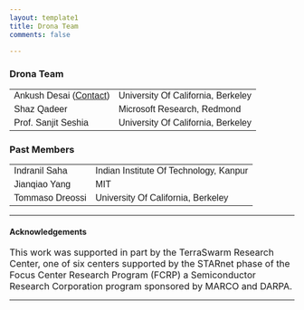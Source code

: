 ```yaml
---
layout: template1
title: Drona Team
comments: false

---
```

<!-- Main component for a primary marketing message or call to action -->
<head>
<style>
table {
    font-family: arial, sans-serif;
    border-collapse: collapse;
    width: 100%;
}

td, th {
    border: 1px solid #dddddd;
    text-align: left;
    padding: 8px;
}

tr:nth-child(even) {
    background-color: #dddddd;
}
</style>
</head>

<div class="jumbotron">
<h3>Drona Team</h3>
<table>
  <tr>
    <td>Ankush Desai (<a href="mailto:ankushdesai@gmail.com">Contact</a>)</td>
    <td>University Of California, Berkeley</td>
  </tr>
  <tr>
    <td>Shaz Qadeer</td>
    <td>Microsoft Research, Redmond</td>
  </tr>
  <tr>
    <td>Prof. Sanjit Seshia</td>
    <td>University Of California, Berkeley</td>
  </tr>
</table>
<h3>Past Members</h3>
<table>
  <tr>
    <td>Indranil Saha</td>
    <td>Indian Institute Of Technology, Kanpur</td>
  </tr>
    <tr>
    <td>Jianqiao Yang</td>
    <td>MIT</td>
  </tr>
  <tr>
    <td>Tommaso Dreossi</td>
    <td>University Of California, Berkeley</td>
  </tr>
</table>

<hr>
    <h4><b>Acknowledgements</b></h4>
    <p>
    <font size="3">
      This work was supported in part by the TerraSwarm Research Center, one of six centers supported by the STARnet phase of the Focus Center Research Program (FCRP) a Semiconductor Research Corporation program sponsored by MARCO and DARPA. </font>
    </p>
<hr>
</div>